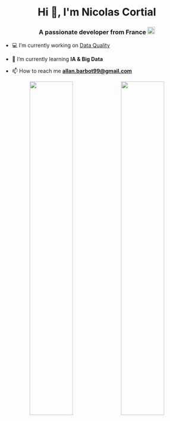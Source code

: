 <h1 align="center">Hi 👋, I'm Nicolas Cortial</h1>
<h3 align="center">A passionate developer from France <img src="https://cdn-icons-png.flaticon.com/512/3909/3909323.png" width="20"/> </h3>

- 💻 I’m currently working on [Data Quality](https://www.informatica.com/fr/)

- 🌱 I’m currently learning **IA & Big Data**

- 📫 How to reach me **allan.barbot99@gmail.com**
<!--
**IreshDeragon/IreshDeragon** is a ✨ _special_ ✨ repository because its `README.md` (this file) appears on your GitHub profile.

Here are some ideas to get you started:

- 🔭 I’m currently working on ...
- 🌱 I’m currently learning ...
- 👯 I’m looking to collaborate on ...
- 🤔 I’m looking for help with ...
- 💬 Ask me about ...
- 📫 How to reach me: ...
- 😄 Pronouns: ...
- ⚡ Fun fact: ...
-->


<p align="center">
  <img width="48%" src="https://github-readme-stats.vercel.app/api?username=IreshDeragon&show_icons=true&theme=tokyonight" />
  <img width="48%" src="https://github-readme-streak-stats.herokuapp.com/?user=IreshDeragon&theme=tokyonight" />
</p>
